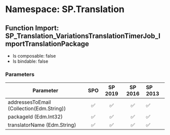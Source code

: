 # Namespace: SP.Translation

## Function Import: SP_Translation_VariationsTranslationTimerJob_ImportTranslationPackage

- Is composable: false
- Is bindable: false

### Parameters

Parameter | SPO | SP 2019 | SP 2016 | SP 2013
----------|:---:|:-------:|:-------:|:-------
addressesToEmail (Collection(Edm.String)) | ✅ | ✅ | ✅ | ✅
packageId (Edm.Int32) | ✅ | ✅ | ✅ | ✅
translatorName (Edm.String) | ✅ | ✅ | ✅ | ✅